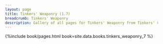 ```yaml
---
layout: page
title: Tinkers' Weaponry (1.7)
breadcrumb: Tinkers' Weaponry
description: Gallery of all pages for Tinkers' Weaponry from Tinkers' Construct in Minecraft 1.7.10.
---
```


{%include book/pages.html book=site.data.books.tinkers_weaponry_7 %}